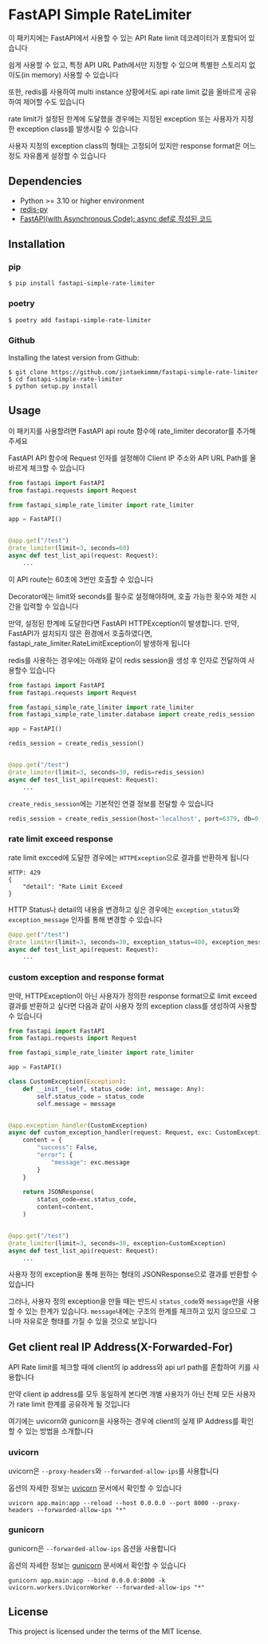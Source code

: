# FastAPI Simple RateLimiter

이 패키지에는 FastAPI에서 사용할 수 있는 API Rate limit 데코레이터가 포함되어 있습니다

쉽게 사용할 수 있고, 특정 API URL Path에서만 지정할 수 있으며 특별한 스토리지 없이도(in memory) 사용할 수 있습니다

또한, redis를 사용하여 multi instance 상황에서도 api rate limit 값을 올바르게 공유하여 제어할 수도 있습니다

rate limit가 설정된 한계에 도달했을 경우에는 지정된 exception 또는 사용자가 지정한 exception class를 발생시킬 수 있습니다

사용자 지정의 exception class의 형태는 고정되어 있지만 response format은 어느정도 자유롭게 설정할 수 있습니다

## Dependencies

- Python >= 3.10 or higher environment
- [redis-py](https://github.com/redis/redis-py)
- [FastAPI(with Asynchronous Code): async def로 작성된 코드](https://fastapi.tiangolo.com/async/)


## Installation

### pip

```shell
$ pip install fastapi-simple-rate-limiter
```

### poetry

```shell
$ poetry add fastapi-simple-rate-limiter
```

### Github

Installing the latest version from Github:

```shell
$ git clone https://github.com/jintaekimmm/fastapi-simple-rate-limiter
$ cd fastapi-simple-rate-limiter
$ python setup.py install
```


## Usage

이 패키지를 사용할려면 FastAPI api route 함수에 rate_limiter decorator를 추가해주세요

FastAPI API 함수에 Request 인자를 설정해야 Client IP 주소와 API URL Path를 올바르게 체크할 수 있습니다 

```python
from fastapi import FastAPI
from fastapi.requests import Request

from fastapi_simple_rate_limiter import rate_limiter

app = FastAPI()


@app.get("/test")
@rate_limiter(limit=3, seconds=60)
async def test_list_api(request: Request):
    ...
```

이 API route는 60초에 3번만 호출할 수 있습니다

Decorator에는 limit와 seconds를 필수로 설정해야하며, 호출 가능한 횟수와 제한 시간을 입력할 수 있습니다

만약, 설정된 한계에 도달한다면 FastAPI HTTPException이 발생합니다. 만약, FastAPI가 설치되지 않은 환경에서 호출하였다면, fastapi_rate_limiter.RateLimitException이 발생하게 됩니다

redis를 사용하는 경우에는 아래와 같이 redis session을 생성 후 인자로 전달하여 사용할수 있습니다

```python
from fastapi import FastAPI
from fastapi.requests import Request

from fastapi_simple_rate_limiter import rate_limiter
from fastapi_simple_rate_limiter.database import create_redis_session

app = FastAPI()

redis_session = create_redis_session()


@app.get("/test")
@rate_limiter(limit=3, seconds=30, redis=redis_session)
async def test_list_api(request: Request):
    ...
```

`create_redis_session`에는 기본적인 연결 정보를 전달할 수 있습니다

```python
redis_session = create_redis_session(host='localhost', port=6379, db=0, password='')
```

### rate limit exceed response

rate limit excced에 도달한 경우에는 `HTTPException`으로 결과를 반환하게 됩니다

```shell
HTTP: 429
{
    "detail": "Rate Limit Exceed
}
```

HTTP Status나 detail의 내용을 변경하고 싶은 경우에는 `exception_status`와 `exception_message` 인자를 통해 변경할 수 있습니다

```python
@app.get("/test")
@rate_limiter(limit=3, seconds=30, exception_status=400, exception_message="Oh..! Too many Request!")
async def test_list_api(request: Request):
    ...
```


### custom exception and response format

만약, HTTPException이 아닌 사용자가 정의한 response format으로 limit exceed 결과를 반환하고 싶다면 다음과 같이 사용자 정의 exception class를 생성하여 사용할 수 있습니다

```python
from fastapi import FastAPI
from fastapi.requests import Request

from fastapi_simple_rate_limiter import rate_limiter

app = FastAPI()

class CustomException(Exception):
    def __init__(self, status_code: int, message: Any):
        self.status_code = status_code
        self.message = message


@app.exception_handler(CustomException)
async def custom_exception_handler(request: Request, exc: CustomException):
    content = {
        "success": False, 
        "error": {
            "message": exc.message
        }
    }
    
    return JSONResponse(
        status_code=exc.status_code,
        content=content,
    )


@app.get("/test")
@rate_limiter(limit=3, seconds=30, exception=CustomException)
async def test_list_api(request: Request):
    ...
```

사용자 정의 exception을 통해 원하는 형태의 JSONResponse으로 결과를 반환할 수 있습니다

그러나, 사용자 정의 exception을 만들 때는 반드시 `status_code`와 `message`만을 사용할 수 있는 한계가 있습니다. `message`내에는 구조의 한계를 체크하고 있지 않으므로 그나마 자유로운 형태를 가질 수 있을 것으로 보입니다


## Get client real IP Address(X-Forwarded-For)

API Rate limit를 체크할 때에 client의 ip address와 api url path를 혼합하여 키를 사용합니다

만약 client ip address를 모두 동일하게 본다면 개별 사용자가 아닌 전체 모든 사용자가 rate limit 한계를 공유하게 될 것입니다

여기에는 uvicorn와 gunicorn을 사용하는 경우에 client의 실제 IP Address를 확인할 수 있는 방법을 소개합니다

### uvicorn

uvicorn은 `--proxy-headers`와 `--forwarded-allow-ips`를 사용합니다

옵션의 자세한 정보는 [uvicorn](https://www.uvicorn.org/deployment/) 문서에서 확인할 수 있습니다

```shell
uvicorn app.main:app --reload --host 0.0.0.0 --port 8000 --proxy-headers --forwarded-allow-ips "*"
```

### gunicorn

gunicorn은 `--forwarded-allow-ips` 옵션을 사용합니다

옵션의 자세한 정보는 [gunicorn](https://docs.gunicorn.org/en/stable/settings.html#forwarded-allow-ips) 문서에서 확인할 수 있습니다

```shell
gunicorn app.main:app --bind 0.0.0.0:8000 -k uvicorn.workers.UvicornWorker --forwarded-allow-ips "*"
```


## License

This project is licensed under the terms of the MIT license.

